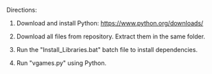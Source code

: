 Directions:

1. Download and install Python: https://www.python.org/downloads/

2. Download all files from repository. Extract them in the same folder.

3. Run the "Install_Libraries.bat" batch file to install dependencies.

4. Run "vgames.py" using Python.
